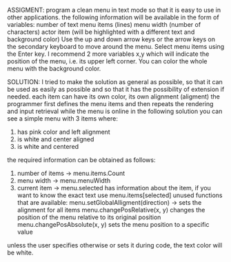 
  ASSIGMENT:
  program a clean menu in text mode so that it is easy to use in other applications.
  the following information will be available in the form of variables:
  number of text menu items (lines)
  menu width (number of characters)
  actor item (will be highlighted with a different text and background color)
  Use the up and down arrow keys or the arrow keys on the secondary keyboard to move around the menu.
  Select menu items using the Enter key.
  I recommend 2 more variables x,y which will indicate the position of the menu, i.e. its upper left corner.
  You can color the whole menu with the background color.
 


  SOLUTION:
  I tried to make the solution as general as possible, so that it can be used as easily as possible and so that it has the possibility of extension if needed.
  each item can have its own color, its own alignment (aligment)
  the programmer first defines the menu items and then repeats the rendering and input retrieval while the menu is online
  in the following solution you can see a simple menu with 3 items where:
  1. has pink color and left alignment
  2. is white and center aligned
  3. is white and centered
       
  the required information can be obtained as follows:
  1. number of items -> menu.items.Count
  2. menu width -> menu.menuWidth
  3. current item -> menu.selected has information about the item, if you want to know the exact text use menu.items[selected]
  unused functions that are available:
  menu.setGlobalAlligment(direction) -> sets the alignment for all items
  menu.changePosRelative(x, y) changes the position of the menu relative to its original position
  menu.changePosAbsolute(x, y) sets the menu position to a specific value
       
  unless the user specifies otherwise or sets it during code, the text color will be white.
 
